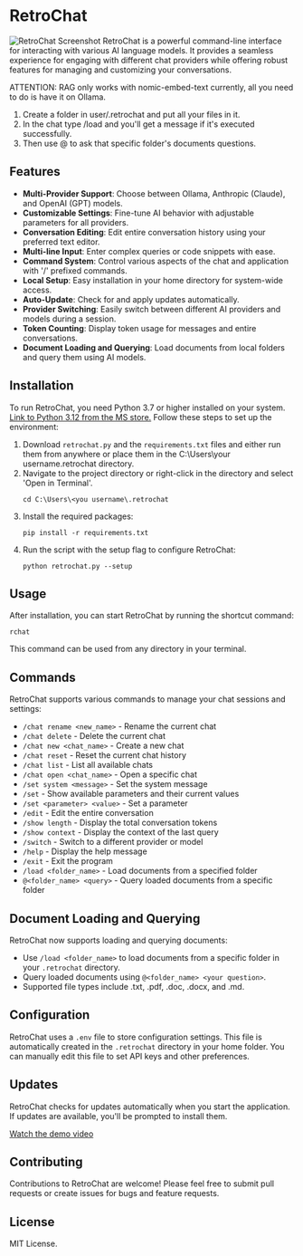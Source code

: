 # RetroChat
![RetroChat Screenshot](https://i.imgur.com/5hh7cVb.png)
RetroChat is a powerful command-line interface for interacting with various AI language models. It provides a seamless experience for engaging with different chat providers while offering robust features for managing and customizing your conversations.

ATTENTION: RAG only works with nomic-embed-text currently, all you need to do is have it on Ollama.

1. Create a folder in user/.retrochat and put all your files in it.
2. In the chat type /load <folder name> and you'll get a message if it's executed successfully.
3. Then use @<folder name> to ask that specific folder's documents questions.

## Features

- **Multi-Provider Support**: Choose between Ollama, Anthropic (Claude), and OpenAI (GPT) models.
- **Customizable Settings**: Fine-tune AI behavior with adjustable parameters for all providers.
- **Conversation Editing**: Edit entire conversation history using your preferred text editor.
- **Multi-line Input**: Enter complex queries or code snippets with ease.
- **Command System**: Control various aspects of the chat and application with '/' prefixed commands.
- **Local Setup**: Easy installation in your home directory for system-wide access.
- **Auto-Update**: Check for and apply updates automatically.
- **Provider Switching**: Easily switch between different AI providers and models during a session.
- **Token Counting**: Display token usage for messages and entire conversations.
- **Document Loading and Querying**: Load documents from local folders and query them using AI models.

## Installation

To run RetroChat, you need Python 3.7 or higher installed on your system. [Link to Python 3.12 from the MS store.](https://apps.microsoft.com/detail/9ncvdn91xzqp?hl=en-US&gl=US) Follow these steps to set up the environment:

1. Download `retrochat.py` and the `requirements.txt` files and either run them from anywhere or place them in the C:\Users\your username\.retrochat directory.
2. Navigate to the project directory or right-click in the directory and select 'Open in Terminal'.
   ```
   cd C:\Users\<you username\.retrochat
   ```
3. Install the required packages:
   ```
   pip install -r requirements.txt
   ```
4. Run the script with the setup flag to configure RetroChat:
   ```
   python retrochat.py --setup
   ```

## Usage

After installation, you can start RetroChat by running the shortcut command:

```
rchat
```

This command can be used from any directory in your terminal.

## Commands

RetroChat supports various commands to manage your chat sessions and settings:

- `/chat rename <new_name>` - Rename the current chat
- `/chat delete` - Delete the current chat
- `/chat new <chat_name>` - Create a new chat
- `/chat reset` - Reset the current chat history
- `/chat list` - List all available chats
- `/chat open <chat_name>` - Open a specific chat
- `/set system <message>` - Set the system message
- `/set` - Show available parameters and their current values
- `/set <parameter> <value>` - Set a parameter
- `/edit` - Edit the entire conversation
- `/show length` - Display the total conversation tokens
- `/show context` - Display the context of the last query
- `/switch` - Switch to a different provider or model
- `/help` - Display the help message
- `/exit` - Exit the program
- `/load <folder_name>` - Load documents from a specified folder
- `@<folder_name> <query>` - Query loaded documents from a specific folder

## Document Loading and Querying

RetroChat now supports loading and querying documents:

- Use `/load <folder_name>` to load documents from a specific folder in your `.retrochat` directory.
- Query loaded documents using `@<folder_name> <your question>`.
- Supported file types include .txt, .pdf, .doc, .docx, and .md.

## Configuration

RetroChat uses a `.env` file to store configuration settings. This file is automatically created in the `.retrochat` directory in your home folder. You can manually edit this file to set API keys and other preferences.

## Updates

RetroChat checks for updates automatically when you start the application. If updates are available, you'll be prompted to install them.

[Watch the demo video](https://vimeo.com/981646011)

## Contributing

Contributions to RetroChat are welcome! Please feel free to submit pull requests or create issues for bugs and feature requests.

## License

MIT License.
